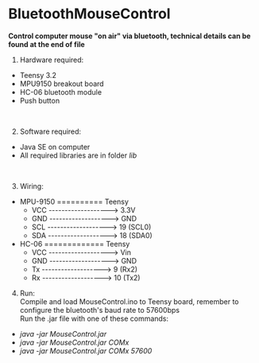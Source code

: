 # BluetoothMouseControl
**Control computer mouse "on air" via bluetooth, technical details can be found at the end of file** </br>

1. Hardware required: </br>
  * Teensy 3.2
  * MPU9150 breakout board
  * HC-06 bluetooth module
  * Push button
  </br>

2. Software required: </br>
  * Java SE on computer
  * All required libraries are in folder *lib*
  </br>

3. Wiring: </br>
  * MPU-9150 ========== Teensy        
    * VCC -------------------> 3.3V   
    * GND -------------------> GND
    * SCL -------------------> 19 (SCL0)
    * SDA -------------------> 18 (SDA0)
  * HC-06 ============= Teensy
    * VCC -------------------> Vin   
    * GND -------------------> GND
    * Tx  -------------------> 9 (Rx2)
    * Rx  -------------------> 10 (Tx2)
4. Run: </br>
  Compile and load MouseControl.ino to Teensy board, remember to configure the bluetooth's baud rate to 57600bps </br>
  Run the .jar file with one of these commands: </br>
  * *java -jar MouseControl.jar*
  * *java -jar MouseControl.jar COMx*
  * *java -jar MouseControl.jar COMx 57600*
  </br>




